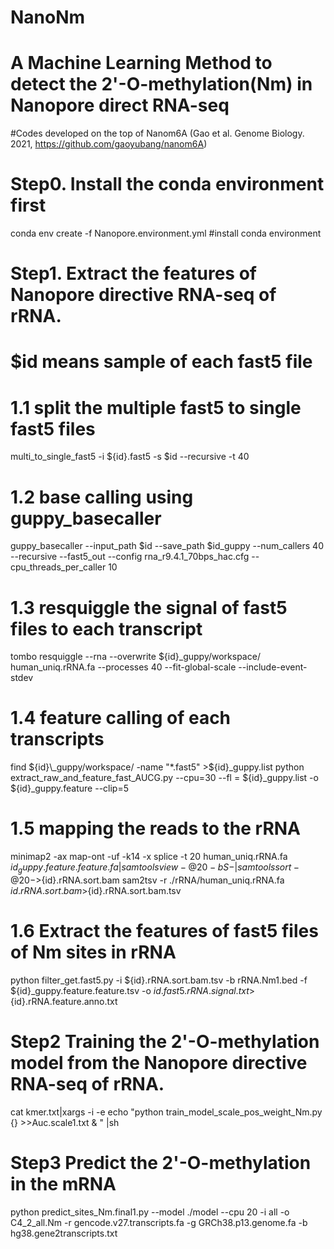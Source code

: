 # NanoNm

# A Machine Learning Method to detect the 2'-O-methylation(Nm) in Nanopore direct RNA-seq
#Codes developed on the top of  Nanom6A (Gao et al. Genome Biology. 2021, https://github.com/gaoyubang/nanom6A)


# Step0. Install the conda environment first
conda env create -f Nanopore.environment.yml #install conda environment

# Step1. Extract the features of Nanopore directive RNA-seq of rRNA.
# $id means sample of each fast5 file
# 1.1 split the multiple fast5 to single fast5 files
multi_to_single_fast5  -i ${id}.fast5 -s $id  --recursive -t 40
# 1.2 base calling using guppy_basecaller
guppy_basecaller --input_path $id --save_path $id_guppy --num_callers 40 --recursive --fast5_out --config rna_r9.4.1_70bps_hac.cfg  --cpu_threads_per_caller 10
# 1.3 resquiggle the signal of fast5 files to each transcript
tombo resquiggle --rna --overwrite  ${id}\_guppy/workspace/  human_uniq.rRNA.fa    --processes 40 --fit-global-scale --include-event-stdev 
# 1.4 feature calling of each transcripts
find  ${id}\_guppy/workspace/ -name "*.fast5" >${id}_guppy.list
python extract_raw_and_feature_fast_AUCG.py  --cpu=30 --fl = ${id}_guppy.list -o ${id}_guppy.feature --clip=5
# 1.5 mapping the reads to the rRNA
minimap2  -ax map-ont -uf -k14 -x splice -t 20 human_uniq.rRNA.fa    ${id}_guppy.feature.feature.fa|samtools view -@ 20 -bS - |samtools sort -@ 20 -     >${id}.rRNA.sort.bam
sam2tsv -r ./rRNA/human_uniq.rRNA.fa   ${id}.rRNA.sort.bam >${id}.rRNA.sort.bam.tsv
# 1.6 Extract the features of fast5 files of Nm sites in rRNA
python  filter_get.fast5.py  -i ${id}.rRNA.sort.bam.tsv -b rRNA.Nm1.bed  -f ${id}_guppy.feature.feature.tsv -o ${id}.fast5.rRNA.signal.txt   >${id}.rRNA.feature.anno.txt

# Step2 Training the 2'-O-methylation model from the Nanopore directive RNA-seq of rRNA.
cat kmer.txt|xargs -i -e echo "python train_model_scale_pos_weight_Nm.py  {} >>Auc.scale1.txt & " |sh

# Step3 Predict the 2'-O-methylation in the mRNA
python predict_sites_Nm.final1.py   --model ./model --cpu 20  -i all -o C4_2_all.Nm -r  gencode.v27.transcripts.fa  -g GRCh38.p13.genome.fa  -b hg38.gene2transcripts.txt  
